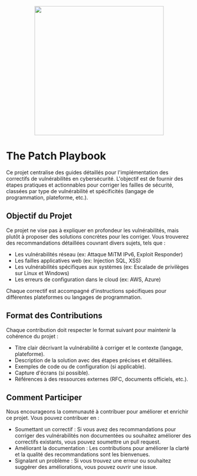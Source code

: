 <div align="center">
  <img src="https://github.com/user-attachments/assets/08b06785-43ae-4c5e-8d0e-8880a66cbaf5" width="350px"/>
</div>

# The Patch Playbook

Ce projet centralise des guides détaillés pour l'implémentation des correctifs de vulnérabilités en cybersécurité. L'objectif est de fournir des étapes pratiques et actionnables pour corriger les failles de sécurité, classées par type de vulnérabilité et spécificités (langage de programmation, plateforme, etc.).

## Objectif du Projet

Ce projet ne vise pas à expliquer en profondeur les vulnérabilités, mais plutôt à proposer des solutions concrètes pour les corriger. Vous trouverez des recommandations détaillées couvrant divers sujets, tels que :

- Les vulnérabilités réseau (ex: Attaque MiTM IPv6, Exploit Responder)
- Les failles applicatives web (ex: Injection SQL, XSS)
- Les vulnérabilités spécifiques aux systèmes (ex: Escalade de privilèges sur Linux et Windows)
- Les erreurs de configuration dans le cloud (ex: AWS, Azure)

Chaque correctif est accompagné d'instructions spécifiques pour différentes plateformes ou langages de programmation.

## Format des Contributions

Chaque contribution doit respecter le format suivant pour maintenir la cohérence du projet :
- Titre clair décrivant la vulnérabilité à corriger et le contexte (langage, plateforme).
- Description de la solution avec des étapes précises et détaillées.
- Exemples de code ou de configuration (si applicable).
- Capture d'écrans (si possible).
- Références à des ressources externes (RFC, documents officiels, etc.).

## Comment Participer

Nous encourageons la communauté à contribuer pour améliorer et enrichir ce projet. Vous pouvez contribuer en :
- Soumettant un correctif : Si vous avez des recommandations pour corriger des vulnérabilités non documentées ou souhaitez améliorer des correctifs existants, vous pouvez soumettre un pull request.
- Améliorant la documentation : Les contributions pour améliorer la clarté et la qualité des recommandations sont les bienvenues.
- Signalant un problème : Si vous trouvez une erreur ou souhaitez suggérer des améliorations, vous pouvez ouvrir une issue.
